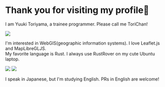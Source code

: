 # Thank you for visiting my profile🦜

I am Yuuki Toriyama, a trainee programmer. Please call me ToriChan!

![](https://github-profile-summary-cards.vercel.app/api/cards/profile-details?username=yuukitoriyama&theme=github)   

I'm interested in WebGIS(geographic information systems). I love Leaflet.js and MapLibreGLJS.  
My favorite language is Rust. I always use RustRover on my cute Ubuntu laptop.

![](https://github-profile-summary-cards.vercel.app/api/cards/stats?username=yuukitoriyama&theme=github)
![](https://github-profile-summary-cards.vercel.app/api/cards/most-commit-language?username=yuukitoriyama&theme=github) 

I speak in Japanese, but I'm studying English. PRs in English are welcome!  
